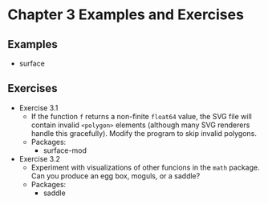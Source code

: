 Chapter 3 Examples and Exercises
================================

## Examples
- surface

## Exercises
- Exercise 3.1
  - If the function `f` returns a non-finite `float64` value, the SVG file will
    contain invalid `<polygon>` elements (although many SVG renderers handle
    this gracefully). Modify the program to skip invalid polygons.
  - Packages:
    - surface-mod
- Exercise 3.2
  - Experiment with visualizations of other funcions in the `math` package. Can
    you produce an egg box, moguls, or a saddle?
  - Packages:
    - saddle
